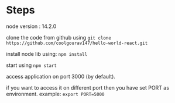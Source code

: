 # Steps

node version : 14.2.0

clone the code from github using
`git clone https://github.com/coolgourav147/hello-world-react.git`

install node lib using: `npm install`

start using `npm start`

access application on port 3000 (by default).


if you want to access it on different port then you have set PORT as environment.
example: `export PORT=5000`

